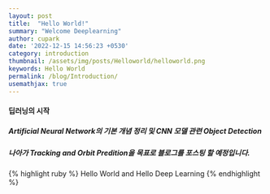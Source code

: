 ```yaml
---
layout: post
title:  "Hello World!"
summary: "Welcome Deeplearning"
author: cupark
date: '2022-12-15 14:56:23 +0530'
category: introduction
thumbnail: /assets/img/posts/Helloworld/helloworld.png
keywords: Hello World
permalink: /blog/Introduction/
usemathjax: true
---
```


#### 딥러닝의 시작
##### Artificial Neural Network의 기본 개념 정리 및 CNN 모델 관련 Object Detection
##### 나아가 Tracking and Orbit Predition을 목표로 블로그를 포스팅 할 예정입니다.

{% highlight ruby %}
Hello World
  and Hello Deep Learning
{% endhighlight %}
